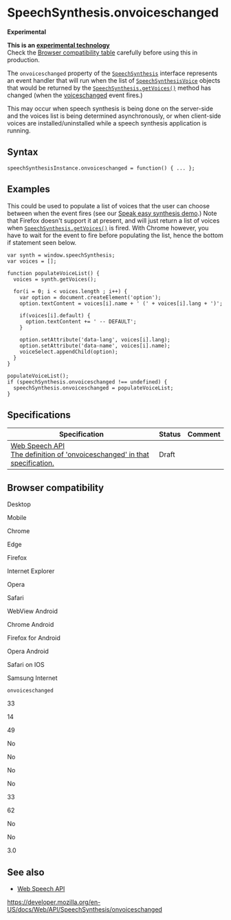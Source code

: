 SpeechSynthesis.onvoiceschanged
===============================

**Experimental**

**This is an [experimental technology](https://developer.mozilla.org/en-US/docs/MDN/Guidelines/Conventions_definitions#experimental)**  
Check the [Browser compatibility table](#browser_compatibility) carefully before using this in production.

The `onvoiceschanged` property of the [`SpeechSynthesis`](../speechsynthesis) interface represents an event handler that will run when the list of [`SpeechSynthesisVoice`](../speechsynthesisvoice) objects that would be returned by the [`SpeechSynthesis.getVoices()`](getvoices) method has changed (when the [voiceschanged](voiceschanged_event) event fires.)

This may occur when speech synthesis is being done on the server-side and the voices list is being determined asynchronously, or when client-side voices are installed/uninstalled while a speech synthesis application is running.

Syntax
------

    speechSynthesisInstance.onvoiceschanged = function() { ... };

Examples
--------

This could be used to populate a list of voices that the user can choose between when the event fires (see our [Speak easy synthesis demo](https://github.com/mdn/web-speech-api/blob/gh-pages/speak-easy-synthesis/script.js).) Note that Firefox doesn't support it at present, and will just return a list of voices when [`SpeechSynthesis.getVoices()`](getvoices) is fired. With Chrome however, you have to wait for the event to fire before populating the list, hence the bottom if statement seen below.

    var synth = window.speechSynthesis;
    var voices = [];

    function populateVoiceList() {
      voices = synth.getVoices();

      for(i = 0; i < voices.length ; i++) {
        var option = document.createElement('option');
        option.textContent = voices[i].name + ' (' + voices[i].lang + ')';

        if(voices[i].default) {
          option.textContent += ' -- DEFAULT';
        }

        option.setAttribute('data-lang', voices[i].lang);
        option.setAttribute('data-name', voices[i].name);
        voiceSelect.appendChild(option);
      }
    }

    populateVoiceList();
    if (speechSynthesis.onvoiceschanged !== undefined) {
      speechSynthesis.onvoiceschanged = populateVoiceList;
    }

Specifications
--------------

<table><thead><tr class="header"><th>Specification</th><th>Status</th><th>Comment</th></tr></thead><tbody><tr class="odd"><td><a href="https://wicg.github.io/speech-api/#dom-speechsynthesis-onvoiceschanged">Web Speech API<br />
<span class="small">The definition of 'onvoiceschanged' in that specification.</span></a></td><td><span class="spec-draft">Draft</span></td><td></td></tr></tbody></table>

Browser compatibility
---------------------

Desktop

Mobile

Chrome

Edge

Firefox

Internet Explorer

Opera

Safari

WebView Android

Chrome Android

Firefox for Android

Opera Android

Safari on IOS

Samsung Internet

`onvoiceschanged`

33

14

49

No

No

No

No

33

62

No

No

3.0

See also
--------

-   [Web Speech API](../web_speech_api)

<a href="https://developer.mozilla.org/en-US/docs/Web/API/SpeechSynthesis/onvoiceschanged" class="_attribution-link">https://developer.mozilla.org/en-US/docs/Web/API/SpeechSynthesis/onvoiceschanged</a>

